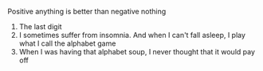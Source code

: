 Positive anything is better than negative nothing
1. The last digit
2. I sometimes suffer from insomnia. And when I can't fall asleep, I play what I call the alphabet game
4. When I was having that alphabet soup, I never thought that it would pay off
